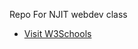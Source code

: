 Repo For NJIT webdev class
<ul>
 <li><a href="https://domurso.github.io/webdev/test.html">Visit W3Schools</a></li>
 </ul>

